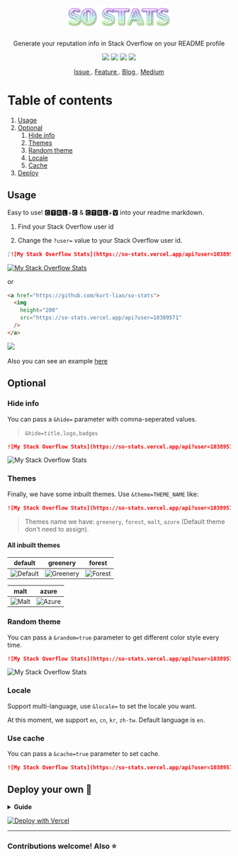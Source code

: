 </br>

<div align="center">
  <h1><img src="./assets/image/SoStats.png" alt="So Stats" height="50"/></h1>
  <p>Generate your reputation info in Stack Overflow on your README profile</p>
  
  <img src="https://hits.dwyl.com/kurt-liao/so-stats.svg?style=flat" />
  <img src="https://img.shields.io/github/deployments/kurt-liao/so-stats/production?label=vercel&logo=vercel" />
  <a href="https://github.com/kurt-liao/so-stats/blob/main/LICENSE"><img src="https://img.shields.io/badge/license-MIT-blue" /></a>
  <a href="https://www.buymeacoffee.com/vermouth02D"><img src="https://img.shields.io/badge/license-BEERWARE%20%F0%9F%8D%BA-yellowgreen" /></a>
  
</div>

<p align="center">
  <a href="https://github.com/kurt-liao/so-stats/issues"> Issue </a>
  .
  <a href="https://github.com/kurt-liao/so-stats/pulls"> Feature </a>
  .
  <a href="https://blog.kurtstories.com/post/show-stackoverflow-stats-on-github/"> Blog </a>
  .
  <a href="https://medium.com/kurt/show-your-stack-overflow-stats-on-github-profile-7624bc434db4"> Medium </a>
</p>

# Table of contents
1. [Usage](#usage)
2. [Optional](#optional)
    1. [Hide info](#hide-info)
    2. [Themes](#themes)
    3. [Random theme](#random-theme)
    4. [Locale](#locale)
    5. [Cache](#use-cache)
3. [Deploy](#deploy-your-own-)

## Usage

Easy to use! 🅲🆃🆁🅻+🅲 & 🅲🆃🆁🅻+🆅 into your readme markdown.

1. Find your Stack Overflow user id

2. Change the `?user=` value to your Stack Overflow user id.

```md
[![My Stack Overflow Stats](https://so-stats.vercel.app/api?user=10389571)](https://github.com/kurt-liao/so-stats)
```

[![My Stack Overflow Stats](https://so-stats.vercel.app/api?user=10389571)](https://github.com/kurt-liao/so-stats)

or

```html
<a href="https://github.com/kurt-liao/so-stats">
  <img
    height="200"
    src="https://so-stats.vercel.app/api?user=10389571"
  />
</a>
```

<a href="https://github.com/kurt-liao/so-stats"> 
  <img height="200" src="https://so-stats.vercel.app/api?user=10389571"/>
</a>

Also you can see an example [here](https://github.com/kurt-liao/kurt-liao)

## Optional

### Hide info

You can pass a `&hide=` parameter with comma-seperated values.

> `&hide=title,logo,badges`

```md
![My Stack Overflow Stats](https://so-stats.vercel.app/api?user=10389571&hide=title,logo)
```

![My Stack Overflow Stats](https://so-stats.vercel.app/api?user=10389571&hide=title,logo)

### Themes

Finally, we have some inbuilt themes. Use `&theme=THEME_NAME` like:

```md
![My Stack Overflow Stats](https://so-stats.vercel.app/api?user=10389571&theme=greenery)
```

> Themes name we have: `greenery`, `forest`, `malt`, `azure` (Default theme don't need to assign).

#### All inbuilt themes

|  default   | greenery  | forest |
|  ----  | ----  | ---- |
| ![Default](https://so-stats.vercel.app/api?user=10389571) | ![Greenery](https://so-stats.vercel.app/api?user=10389571&theme=greenery) | ![Forest](https://so-stats.vercel.app/api?user=10389571&theme=forest) |

|  malt   | azure  |
|  ----  | ----  |
| ![Malt](https://so-stats.vercel.app/api?user=10389571&theme=malt)  | ![Azure](https://so-stats.vercel.app/api?user=10389571&theme=azure) |



### Random theme

You can pass a `&random=true` parameter to get different color style every time.

```md
![My Stack Overflow Stats](https://so-stats.vercel.app/api?user=10389571&random=true)
```

![My Stack Overflow Stats](https://so-stats.vercel.app/api?user=10389571&random=true)

### Locale

Support multi-language, use `&locale=` to set the locale you want.

At this moment, we support `en`, `cn`, `kr`, `zh-tw`. Default language is `en`.

### Use cache

You can pass a `&cache=true` parameter to set cache.

```md
![My Stack Overflow Stats](https://so-stats.vercel.app/api?user=10389571&cache=true)
```

## Deploy your own 🚀

<details>
  <summary> <strong>Guide</strong> </summary>

- Fork this repo
- Sign up and log in into [Vercel](https://vercel.com/)
- Go to Vercel [dashboard](https://vercel.com/dashboard)
- Click `New Project`
- Click `Import Git Respository`(Of course you need to authorize the repo first, then you can see the repo in the list)
![2022-06-30_10-28](https://user-images.githubusercontent.com/32745146/176579816-2a28f1d5-2fd2-4218-8367-01a53dfcc09a.png)

- Click `delpoy`, and done. Find out your domain and start to use it!
- Add following command to prevent deploying on irrelevant changes.
![2022-06-30_10-17](https://user-images.githubusercontent.com/32745146/176579415-23ac711e-c695-4bad-aa85-1faf4ef67c67.png)


</details>

<a href="https://vercel.com/new/clone?repository-url=https%3A%2F%2Fgithub.com%2Fkurt-liao%2Fso-stats"><img src="https://vercel.com/button" alt="Deploy with Vercel"/></a>

---

<h3>Contributions welcome! Also ⭐ </h3>
